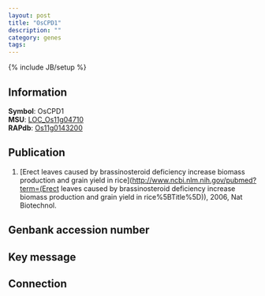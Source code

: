 ```yaml
---
layout: post
title: "OsCPD1"
description: ""
category: genes
tags: 
---
```

{% include JB/setup %}

## Information
__Symbol__: OsCPD1  
__MSU__: [LOC_Os11g04710](http://rice.plantbiology.msu.edu/cgi-bin/ORF_infopage.cgi?orf=LOC_Os11g04710)  
__RAPdb__: [Os11g0143200](http://rapdb.dna.affrc.go.jp/viewer/gbrowse_details/irgsp1?name=Os11g0143200)  

## Publication
1. [Erect leaves caused by brassinosteroid deficiency increase biomass production and grain yield in rice](http://www.ncbi.nlm.nih.gov/pubmed?term=(Erect leaves caused by brassinosteroid deficiency increase biomass production and grain yield in rice%5BTitle%5D)), 2006, Nat Biotechnol.

## Genbank accession number

## Key message

## Connection


